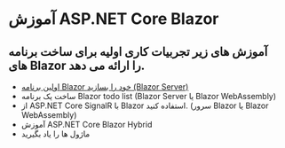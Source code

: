 # آموزش ASP.NET Core Blazor

## آموزش های زیر تجربیات کاری اولیه برای ساخت برنامه های Blazor را ارائه می دهد.

- [اولین برنامه Blazor خود را بسازید (Blazor Server)]()
- ساخت یک برنامه Blazor todo list (Blazor Server یا Blazor WebAssembly)
- از ASP.NET Core SignalR با Blazor استفاده کنید. (سرور Blazor یا Blazor WebAssembly)
- آموزش ASP.NET Core Blazor Hybrid
- ماژول ها را یاد بگیرید